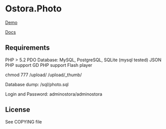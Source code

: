 # Ostora.Photo

[Demo](http://bitboom.ru/photo/demo/)

[Docs](http://bitboom.ru/)

## Requirements
PHP > 5.2
PDO Database: MySQL, PostgreSQL, SQLite (mysql tested)
JSON PHP support
GD PHP support
Flash player

chmod 777 /upload/ /upload/_thumb/

Database dump: /sql/photo.sql

Login and Password: adminostora/adminostora

## License
See COPYING file
